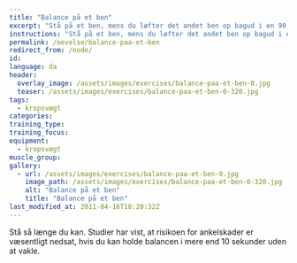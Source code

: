 ```yaml
---
title: "Balance på et ben"
excerpt: "Stå på et ben, mens du løfter det andet ben op bagud i en 90 graders vinkel. Det løftede ben må ikke røre det andet ben. Når du har balancen, lukker du øjnene."
instructions: "Stå på et ben, mens du løfter det andet ben op bagud i en 90 graders vinkel. Det løftede ben må ikke røre det andet ben. Når du har balancen, lukker du øjnene."
permalink: /oevelse/balance-paa-et-ben
redirect_from: /node/
id: 
language: da
header:
  overlay_image: /assets/images/exercises/balance-paa-et-ben-0.jpg
  teaser: /assets/images/exercises/balance-paa-et-ben-0-320.jpg
tags:
  - kropsvægt
categories:
training_type: 
training_focus: 
equipment:
  - kropsvægt
muscle_group:
gallery:
  - url: /assets/images/exercises/balance-paa-et-ben-0.jpg
    image_path: /assets/images/exercises/balance-paa-et-ben-0-320.jpg
    alt: "Balance på et ben"
    title: "Balance på et ben"
last_modified_at: 2011-04-16T18:20:32Z
---
```


Stå så længe du kan. Studier har vist, at risikoen for ankelskader er væsentligt nedsat, hvis du kan holde balancen i mere end 10 sekunder uden at vakle.

